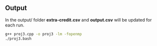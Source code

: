 ## Output
In the output/ folder **extra-credit.csv** and **output.csv** will be updated for each run.

```bash
g++ proj3.cpp -o proj3 -lm -fopenmp
./proj3.bash
```